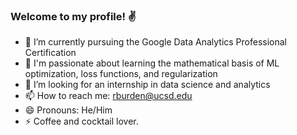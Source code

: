 ### Welcome to my profile! ✌️

- 🔭 I’m currently pursuing the Google Data Analytics Professional Certification
- 👯 I'm passionate about learning the mathematical basis of ML optimization, loss functions, and regularization
- 🤔 I’m looking for an internship in data science and analytics 
- 📫 How to reach me: rburden@ucsd.edu
- 😄 Pronouns: He/Him
- ⚡ Coffee and cocktail lover.
